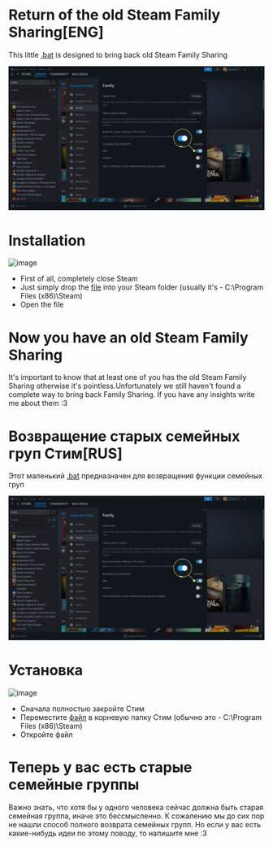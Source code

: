 #  **Return of the old Steam Family Sharing[ENG]**
This little [.bat] is designed to bring back old Steam Family Sharing

![image](https://github.com/CatWbutter/Old-Family-Sharing/blob/main/A5-ShareGamesonSteam-annotated-aff78d625c824e4ea970d8688167381b.jpg)

# **Installation**
![image](https://github.com/user-attachments/assets/a87d47eb-38ae-4f94-b054-4b3018b2fd94)
- First of all, completely close Steam
- Just simply drop the [file] into your Steam folder (usually it's - C:\Program Files (x86)\Steam)
- Open the file

# **Now you have an old Steam Family Sharing**
It's important to know that at least one of you has the old Steam Family Sharing otherwise it's pointless.Unfortunately we still haven't found a complete way to bring back Family Sharing.
If you have any insights write me about them :3



# **Возвращение старых семейных груп Стим[RUS]**
Этот маленький [.bat] предназначен для возвращения функции семейных груп

![image](https://github.com/CatWbutter/Old-Family-Sharing/blob/main/A5-ShareGamesonSteam-annotated-aff78d625c824e4ea970d8688167381b.jpg)

# **Установка**
![image](https://github.com/user-attachments/assets/a87d47eb-38ae-4f94-b054-4b3018b2fd94)
- Сначала полностью закройте Стим
- Переместите [файл] в корневую папку Стим (обычно это - C:\Program Files (x86)\Steam) 
- Откройте файл

# **Теперь у вас есть старые семейные группы**
Важно знать, что хотя бы у одного человека сейчас должна быть старая семейная группа, иначе это бессмысленно. К сожалению мы до сих пор не нашли способ полного возврата семейных групп. Но если у вас есть какие-нибудь идеи по этому поводу, то напишите мне :3


[.bat]:https://github.com/CatWbutter/Old-Family-Sharing/releases/download/Steam/Old.Steam.Family.Sharing.bat
[file]:https://github.com/CatWbutter/Old-Family-Sharing/releases/download/Steam/Old.Steam.Family.Sharing.bat
[файл]:https://github.com/CatWbutter/Old-Family-Sharing/releases/download/Steam/Old.Steam.Family.Sharing.bat
